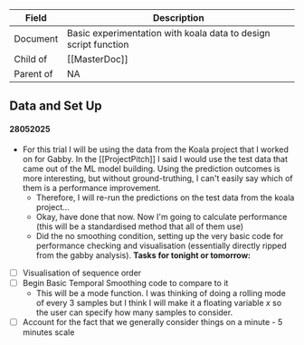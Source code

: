 | Field     | Description                                                     |
| --------- | --------------------------------------------------------------- |
| Document  | Basic experimentation with koala data to design script function |
| Child of  | [[MasterDoc]]                                                   |
| Parent of | NA                                                              |
## Data and Set Up
#### 28052025
- For this trial I will be using the data from the Koala project that I worked on for Gabby. In the [[ProjectPitch]] I said I would use the test data that came out of the ML model building. Using the prediction outcomes is more interesting, but without ground-truthing, I can't easily say which of them is a performance improvement.
	- Therefore, I will re-run the predictions on the test data from the koala project...
	- Okay, have done that now. Now I'm going to calculate performance (this will be a standardised method that all of them use)
	- Did the no smoothing condition, setting up the very basic code for performance checking and visualisation (essentially directly ripped from the gabby analysis). 
**Tasks for tonight or tomorrow:**
- [ ] Visualisation of sequence order
- [ ] Begin Basic Temporal Smoothing code to compare to it
	- This will be a mode function. I was thinking of doing a rolling mode of every 3 samples but I think I will make it a floating variable *x* so the user can specify how many samples to consider.
- [ ] Account for the fact that we generally consider things on a minute - 5 minutes scale